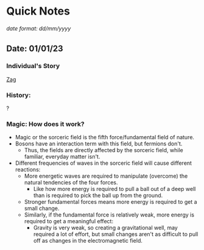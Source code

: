 # Quick Notes
###### date format: dd/mm/yyyy


## Date: 01/01/23
### Individual's Story
[Zag](Characters/gurab_kaif.md)

### History:
?

### Magic: How does it work?
* Magic or the sorceric field is the fifth force/fundamental field of nature.
* Bosons have an interaction term with this field, but fermions don't.
  * Thus, the fields are directly affected by the sorceric field, while familiar, everyday matter isn't.
* Different frequencies of waves in the sorceric field will cause different reactions:
  * More energetic waves are required to manipulate (overcome) the natural tendencies of the four forces.
    * Like how more energy is required to pull a ball out of a deep well than is required to pick the ball up from the ground.
  * Stronger fundamental forces means more energy is required to get a small change.
  * Similarly, if the fundamental force is relatively weak, more energy is required to get a meaningful effect:
    * Gravity is very weak, so creating a gravitational well, may required a lot of effort, but small changes aren't as difficult to pull off as changes in the electromagnetic field.
